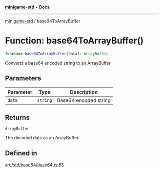 [**minigame-std**](../README.md) • **Docs**

***

[minigame-std](../README.md) / base64ToArrayBuffer

# Function: base64ToArrayBuffer()

```ts
function base64ToArrayBuffer(data): ArrayBuffer
```

Converts a base64 encoded string to an ArrayBuffer

## Parameters

| Parameter | Type | Description |
| ------ | ------ | ------ |
| `data` | `string` | Base64 encoded string |

## Returns

`ArrayBuffer`

The decoded data as an ArrayBuffer.

## Defined in

[src/std/base64/base64.ts:83](https://github.com/JiangJie/minigame-std/blob/b22fceadbb04574df41eed36a50100fba3cc5e73/src/std/base64/base64.ts#L83)
